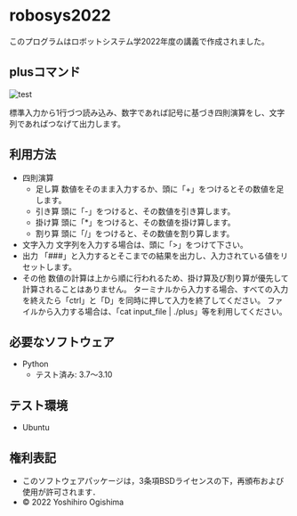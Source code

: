 # robosys2022
このプログラムはロボットシステム学2022年度の講義で作成されました。

## plusコマンド
![test](https://github.com/ogi-y/robosys2022/actions/workflows/test.yml/badge.svg)

標準入力から1行づつ読み込み、数字であれば記号に基づき四則演算をし、文字列であればつなげて出力します。

## 利用方法
* 四則演算
    * 足し算
        数値をそのまま入力するか、頭に「+」をつけるとその数値を足します。
    * 引き算
        頭に「-」をつけると、その数値を引き算します。
    * 掛け算
        頭に「*」をつけると、その数値を掛け算します。
    * 割り算
        頭に「/」をつけると、その数値を割り算します。
* 文字入力
    文字列を入力する場合は、頭に「>」をつけて下さい。
* 出力
    「###」と入力するとそこまでの結果を出力し、入力されている値をリセットします。
* その他
    数値の計算は上から順に行われるため、掛け算及び割り算が優先して計算されることはありません。
    ターミナルから入力する場合、すべての入力を終えたら「ctrl」と「D」を同時に押して入力を終了してください。
    ファイルから入力する場合は、「cat input_file | ./plus」等を利用してください。 

## 必要なソフトウェア
* Python
    * テスト済み: 3.7～3.10

## テスト環境
* Ubuntu

## 権利表記
* このソフトウェアパッケージは，3条項BSDライセンスの下，再頒布および使用が許可されます．
* © 2022 Yoshihiro Ogishima
